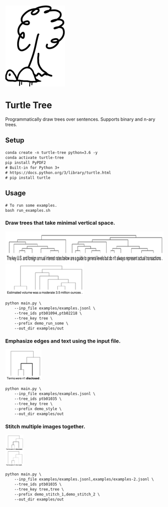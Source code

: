 ![Turtle Tree Logo](img/logo.svg)

# Turtle Tree

Programmatically draw trees over sentences. Supports binary and n-ary trees.

## Setup

```
conda create -n turtle-tree python=3.6 -y
conda activate turtle-tree
pip install PyPDF2
# Built-in for Python 3+
# https://docs.python.org/3/library/turtle.html
# pip install turtle
```

## Usage

```
# To run some examples.
bash run_examples.sh
```

### Draw trees that take minimal vertical space.

<img src="img/demo_run_some_a.png" alt="Tree" height="100px"/>

<img src="img/demo_run_some_b.png" alt="Tree" height="100px"/>

```
python main.py \
    --inp_file examples/examples.jsonl \
    --tree_ids ptb01094,ptb02218 \
    --tree_key tree \
    --prefix demo_run_some \
    --out_dir examples/out
```

### Emphasize edges and text using the input file.

<img src="img/demo_style.png" alt="Tree" height="100px"/>

```
python main.py \
    --inp_file examples/examples.jsonl \
    --tree_ids ptb01035 \
    --tree_key tree \
    --prefix demo_style \
    --out_dir examples/out
```

### Stitch multiple images together.

<img src="img/demo_stitch.png" alt="Tree" height="100px"/>

```
python main.py \
    --inp_file examples/examples.jsonl,examples/examples-2.jsonl \
    --tree_ids ptb01035 \
    --tree_key tree,tree \
    --prefix demo_stitch_1,demo_stitch_2 \
    --out_dir examples/out
```
